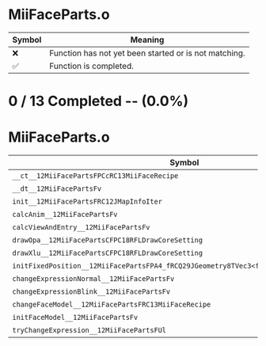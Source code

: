 # MiiFaceParts.o
| Symbol | Meaning 
| ------------- | ------------- 
| :x: | Function has not yet been started or is not matching. 
| :white_check_mark: | Function is completed. 


# 0 / 13 Completed -- (0.0%)
# MiiFaceParts.o
| Symbol | Decompiled? |
| ------------- | ------------- |
| `__ct__12MiiFacePartsFPCcRC13MiiFaceRecipe` | :x: |
| `__dt__12MiiFacePartsFv` | :x: |
| `init__12MiiFacePartsFRC12JMapInfoIter` | :x: |
| `calcAnim__12MiiFacePartsFv` | :x: |
| `calcViewAndEntry__12MiiFacePartsFv` | :x: |
| `drawOpa__12MiiFacePartsCFPC18RFLDrawCoreSetting` | :x: |
| `drawXlu__12MiiFacePartsCFPC18RFLDrawCoreSetting` | :x: |
| `initFixedPosition__12MiiFacePartsFPA4_fRCQ29JGeometry8TVec3<f>RCQ29JGeometry8TVec3<f>` | :x: |
| `changeExpressionNormal__12MiiFacePartsFv` | :x: |
| `changeExpressionBlink__12MiiFacePartsFv` | :x: |
| `changeFaceModel__12MiiFacePartsFRC13MiiFaceRecipe` | :x: |
| `initFaceModel__12MiiFacePartsFv` | :x: |
| `tryChangeExpression__12MiiFacePartsFUl` | :x: |
